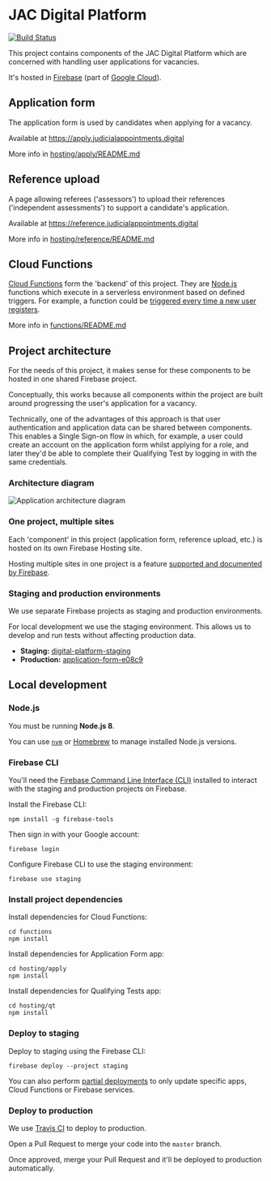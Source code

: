 # JAC Digital Platform

[![Build Status](https://travis-ci.org/jac-uk/digital-platform.svg?branch=master)](https://travis-ci.org/jac-uk/digital-platform)

This project contains components of the JAC Digital Platform which are concerned with handling user applications for 
vacancies.

It's hosted in [Firebase](https://firebase.google.com) (part of [Google Cloud](https://cloud.google.com)).

## Application form

The application form is used by candidates when applying for a vacancy.

Available at https://apply.judicialappointments.digital

More info in [hosting/apply/README.md](hosting/apply/README.md)

## Reference upload

A page allowing referees ('assessors') to upload their references ('independent assessments') to support a candidate's 
application.

Available at https://reference.judicialappointments.digital

More info in [hosting/reference/README.md](hosting/reference/README.md)

## Cloud Functions

[Cloud Functions](https://firebase.google.com/docs/functions/) form the 'backend' of this project. They are 
[Node.js](https://nodejs.org/en/) functions which execute in a serverless environment based on defined triggers.
For example, a function could be 
[triggered every time a new user registers](https://firebase.google.com/docs/functions/auth-events).

More info in [functions/README.md](functions/README.md)

## Project architecture

For the needs of this project, it makes sense for these components to be hosted in one shared Firebase project. 

Conceptually, this works because all components within the project are built around progressing the user's 
application for a vacancy.

Technically, one of the advantages of this approach is that user authentication and application data can be shared 
between components. This enables a Single Sign-on flow in which, for example, a user could create an account on the 
application form whilst applying for a role, and later they'd be able to complete their Qualifying Test by logging in with the same 
credentials.

### Architecture diagram

![Application architecture diagram](docs/jac-digital-platform-architecture.svg)

### One project, multiple sites

Each 'component' in this project (application form, reference upload, etc.) is hosted on its own Firebase Hosting site.

Hosting multiple sites in one project is a feature 
[supported and documented by Firebase](https://firebase.google.com/docs/hosting/multisites).

### Staging and production environments

We use separate Firebase projects as staging and production environments.

For local development we use the staging environment. This allows us to develop and run tests without affecting production data.

- **Staging:** [digital-platform-staging](https://console.firebase.google.com/project/digital-platform-staging/overview)
- **Production:** [application-form-e08c9](https://console.firebase.google.com/project/application-form-e08c9/overview)

## Local development

### Node.js

You must be running **Node.js 8**.

You can use [`nvm`](https://github.com/nvm-sh/nvm) or 
[Homebrew](http://www.ianoxley.com/blog/2018/02/02/managing-node-versions-with-homebrew) to manage installed Node.js versions.

### Firebase CLI

You'll need the [Firebase Command Line Interface (CLI)](https://firebase.google.com/docs/cli) installed to interact with the staging and production projects on 
Firebase.

Install the Firebase CLI:
```
npm install -g firebase-tools
```

Then sign in with your Google account:
```
firebase login
```

Configure Firebase CLI to use the staging environment:
```
firebase use staging
```

### Install project dependencies

Install dependencies for Cloud Functions:
```
cd functions
npm install
```

Install dependencies for Application Form app:
```
cd hosting/apply
npm install
```

Install dependencies for Qualifying Tests app:
```
cd hosting/qt
npm install
```

### Deploy to staging

Deploy to staging using the Firebase CLI:

```
firebase deploy --project staging
```

You can also perform [partial deployments](https://firebase.google.com/docs/cli#partial_deploys) to only update specific apps, 
Cloud Functions or Firebase services.

### Deploy to production

We use [Travis CI](https://travis-ci.org/jac-uk/digital-platform) to deploy to production.

Open a Pull Request to merge your code into the `master` branch.

Once approved, merge your Pull Request and it'll be deployed to production automatically.
